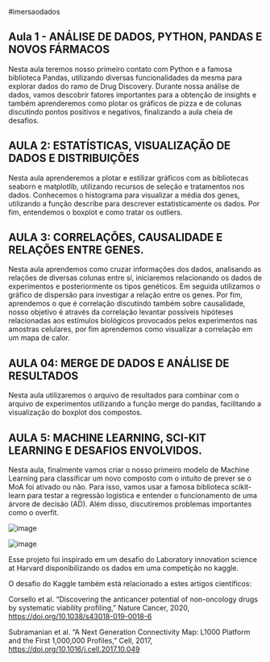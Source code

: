 #imersaodados

## Aula 1 - ANÁLISE DE DADOS, PYTHON, PANDAS E NOVOS FÁRMACOS
Nesta aula teremos nosso primeiro contato com Python e a famosa biblioteca Pandas, utilizando diversas funcionalidades da mesma para explorar dados do ramo de Drug Discovery. Durante nossa análise de dados, vamos descobrir fatores importantes para a obtenção de insights e também aprenderemos como plotar os gráficos de pizza e de colunas discutindo pontos positivos e negativos, finalizando a aula cheia de desafios.


## AULA 2: ESTATÍSTICAS, VISUALIZAÇÃO DE DADOS E DISTRIBUIÇÕES
Nesta aula aprenderemos a plotar e estilizar gráficos com as bibliotecas seaborn e matplotlib, utilizando recursos de seleção e tratamentos nos dados. Conhecemos o histograma para visualizar a média dos genes, utilizando a função describe para descrever estatisticamente os dados. Por fim, entendemos o boxplot e como tratar os outliers.

## AULA 3: CORRELAÇÕES, CAUSALIDADE E RELAÇÕES ENTRE GENES.
Nesta aula aprendemos como cruzar informações dos dados, analisando as relações de diversas colunas entre sí, iniciaremos relacionando os dados de experimentos e posteriormente os tipos genéticos. Em seguida utilizamos o gráfico de dispersão para investigar a relação entre os genes. Por fim, aprendemos o que é correlação discutindo também sobre causalidade, nosso objetivo é através da correlação levantar possíveis hipóteses relacionadas aos estímulos biológicos provocados pelos experimentos nas amostras celulares, por fim aprendemos como visualizar a correlação em um mapa de calor.

## AULA 04: MERGE DE DADOS E ANÁLISE DE RESULTADOS
Nesta aula utilizaremos o arquivo de resultados para combinar com o arquivo de experimentos utilizando a função merge do pandas, facilitando a visualização do boxplot dos compostos.

## AULA 5: MACHINE LEARNING, SCI-KIT LEARNING E DESAFIOS ENVOLVIDOS.
Nesta aula, finalmente vamos criar o nosso primeiro modelo de Machine Learning para classificar um novo composto com o intuito de prever se o MoA foi ativado ou não. Para isso, vamos usar a famosa biblioteca scikit-learn para testar a regressão logística e entender o funcionamento de uma árvore de decisão (AD). Além disso, discutiremos problemas importantes como o overfit.

![image](https://user-images.githubusercontent.com/29488124/117739889-a9367180-b1d5-11eb-85bf-d2ca8c7d5248.png)

![image](https://user-images.githubusercontent.com/29488124/117739776-6aa0b700-b1d5-11eb-8b25-6d63d949efad.png)


Esse projeto foi inspirado em um desafio do Laboratory innovation science at Harvard disponibilizando os dados em uma competição no kaggle.

O desafio do Kaggle também está relacionado a estes artigos científicos:

Corsello et al. “Discovering the anticancer potential of non-oncology drugs by systematic viability profiling,” Nature Cancer, 2020, https://doi.org/10.1038/s43018-019-0018-6

Subramanian et al. “A Next Generation Connectivity Map: L1000 Platform and the First 1,000,000 Profiles,” Cell, 2017, https://doi.org/10.1016/j.cell.2017.10.049
